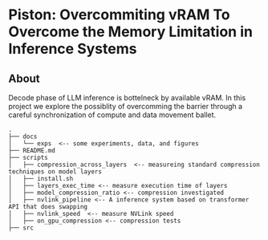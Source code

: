 # Piston: Overcommiting vRAM To Overcome the Memory Limitation in Inference Systems

## About

Decode phase of LLM inference is bottelneck by available vRAM. In this project
we explore the possiblity of overcomming the barrier through a careful
synchronization of compute and data movement ballet.

```
.
├── docs
│   └── exps  <-- some experiments, data, and figures
├── README.md
├── scripts
│   ├── compression_across_layers  <-- measureing standard compression techniques on model layers
│   ├── install.sh
│   ├── layers_exec_time <-- measure execution time of layers
│   ├── model_compression_ratio <-- compression investigated
│   ├── nvlink_pipeline <-- A inference system based on transformer API that does swapping
│   ├── nvlink_speed  <-- measure NVLink speed
│   ├── on_gpu_compression <-- compression tests
├── src
```

